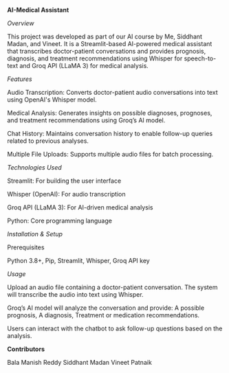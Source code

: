**AI-Medical Assistant**

*Overview*

This project was developed as part of our AI course by Me, Siddhant Madan, and Vineet. It is a Streamlit-based AI-powered medical assistant that transcribes doctor-patient conversations and provides prognosis, diagnosis, and treatment recommendations using Whisper for speech-to-text and Groq API (LLaMA 3) for medical analysis.


*Features*


Audio Transcription: Converts doctor-patient audio conversations into text using OpenAI's Whisper model.

Medical Analysis: Generates insights on possible diagnoses, prognoses, and treatment recommendations using Groq’s AI model.

Chat History: Maintains conversation history to enable follow-up queries related to previous analyses.

Multiple File Uploads: Supports multiple audio files for batch processing.



*Technologies Used*



Streamlit: For building the user interface

Whisper (OpenAI): For audio transcription

Groq API (LLaMA 3): For AI-driven medical analysis

Python: Core programming language



*Installation & Setup*


Prerequisites

Python 3.8+, Pip, Streamlit, Whisper, Groq API key


*Usage*


Upload an audio file containing a doctor-patient conversation.
The system will transcribe the audio into text using Whisper.

Groq’s AI model will analyze the conversation and provide:
A possible prognosis, A diagnosis, Treatment or medication recommendations. 

Users can interact with the chatbot to ask follow-up questions based on the analysis.



**Contributors**

Bala Manish Reddy
Siddhant Madan
Vineet Patnaik

